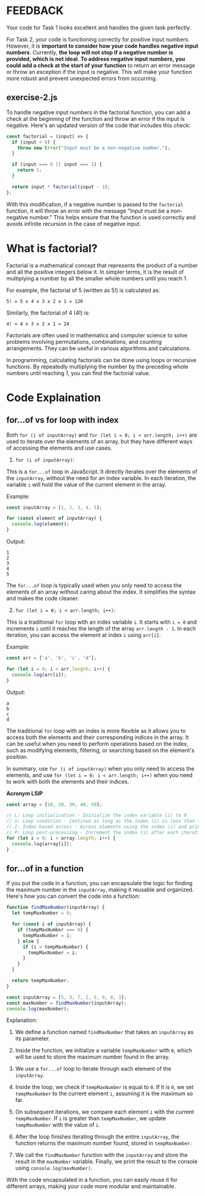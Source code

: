 # FEEDBACK

Your code for Task 1 looks excellent and handles the given task perfectly.

For Task 2, your code is functioning correctly for positive input numbers. However, it is **important to consider how your code handles negative input numbers**. Currently, **the loop will not stop if a negative number is provided, which is not ideal**. **To address negative input numbers, you could add a check at the start of your function** to return an error message or throw an exception if the input is negative. This will make your function more robust and prevent unexpected errors from occurring. 

## exercise-2.js

To handle negative input numbers in the factorial function, you can add a check at the beginning of the function and throw an error if the input is negative. Here's an updated version of the code that includes this check:

```javascript
const factorial = (input) => {
  if (input < 0) {
    throw new Error("Input must be a non-negative number.");
  }

  if (input === 0 || input === 1) {
    return 1;
  }

  return input * factorial(input - 1);
};
```

With this modification, if a negative number is passed to the `factorial` function, it will throw an error with the message "Input must be a non-negative number." This helps ensure that the function is used correctly and avoids infinite recursion in the case of negative input.

# What is factorial?

Factorial is a mathematical concept that represents the product of a number and all the positive integers below it. In simpler terms, it is the result of multiplying a number by all the smaller whole numbers until you reach 1.

For example, the factorial of 5 (written as 5!) is calculated as:

`5! = 5 x 4 x 3 x 2 x 1 = 120`

Similarly, the factorial of 4 (4!) is:

`4! = 4 x 3 x 2 x 1 = 24`

Factorials are often used in mathematics and computer science to solve problems involving permutations, combinations, and counting arrangements. They can be useful in various algorithms and calculations.

In programming, calculating factorials can be done using loops or recursive functions. By repeatedly multiplying the number by the preceding whole numbers until reaching 1, you can find the factorial value.

# Code Explaination

## for...of vs for loop with index

Both `for (i of inputArray)` and `for (let i = 0; i < arr.length; i++)` are used to iterate over the elements of an array, but they have different ways of accessing the elements and use cases.

1. `for (i of inputArray)`:

This is a `for...of` loop in JavaScript. It directly iterates over the elements of the `inputArray`, without the need for an index variable. In each iteration, the variable `i` will hold the value of the current element in the array.

Example:

```javascript
const inputArray = [1, 2, 3, 4, 5];

for (const element of inputArray) {
  console.log(element);
}
```

Output:
```
1
2
3
4
5
```

The `for...of` loop is typically used when you only need to access the elements of an array without caring about the index. It simplifies the syntax and makes the code cleaner.

2. `for (let i = 0; i < arr.length; i++)`:

This is a traditional `for` loop with an index variable `i`. It starts with `i = 0` and increments `i` until it reaches the length of the array `arr.length - 1`. In each iteration, you can access the element at index `i` using `arr[i]`.

Example:

```javascript
const arr = ['a', 'b', 'c', 'd'];

for (let i = 0; i < arr.length; i++) {
  console.log(arr[i]);
}
```

Output:
```
a
b
c
d
```

The traditional `for` loop with an index is more flexible as it allows you to access both the elements and their corresponding indices in the array. It can be useful when you need to perform operations based on the index, such as modifying elements, filtering, or searching based on the element's position.

In summary, use `for (i of inputArray)` when you only need to access the elements, and use `for (let i = 0; i < arr.length; i++)` when you need to work with both the elements and their indices.

**Acronym LSIP**

```javascript
const array = [10, 20, 30, 40, 50];

// L: Loop initialization - Initialize the index variable (i) to 0
// S: Loop condition - Continue as long as the index (i) is less than the array length
// I: Index-based access - Access elements using the index (i) and print them
// P: Loop post-processing - Increment the index (i) after each iteration
for (let i = 0; i < array.length; i++) {
  console.log(array[i]);
}
```

## for...of in a function

If you put the code in a function, you can encapsulate the logic for finding the maximum number in the `inputArray`, making it reusable and organized. Here's how you can convert the code into a function:

```javascript
function findMaxNumber(inputArray) {
  let tempMaxNumber = 0;

  for (const i of inputArray) {
    if (tempMaxNumber === 0) {
      tempMaxNumber = i;
    } else {
      if (i > tempMaxNumber) {
        tempMaxNumber = i;
      }
    }
  }

  return tempMaxNumber;
}

const inputArray = [5, 3, 7, 2, 5, 9, 0, 3];
const maxNumber = findMaxNumber(inputArray);
console.log(maxNumber);
```

Explanation:

1. We define a function named `findMaxNumber` that takes an `inputArray` as its parameter.

2. Inside the function, we initialize a variable `tempMaxNumber` with `0`, which will be used to store the maximum number found in the array.

3. We use a `for...of` loop to iterate through each element of the `inputArray`.

4. Inside the loop, we check if `tempMaxNumber` is equal to `0`. If it is `0`, we set `tempMaxNumber` to the current element `i`, assuming it is the maximum so far.

5. On subsequent iterations, we compare each element `i` with the current `tempMaxNumber`. If `i` is greater than `tempMaxNumber`, we update `tempMaxNumber` with the value of `i`.

6. After the loop finishes iterating through the entire `inputArray`, the function returns the maximum number found, stored in `tempMaxNumber`.

7. We call the `findMaxNumber` function with the `inputArray` and store the result in the `maxNumber` variable. Finally, we print the result to the console using `console.log(maxNumber)`.

With the code encapsulated in a function, you can easily reuse it for different arrays, making your code more modular and maintainable.